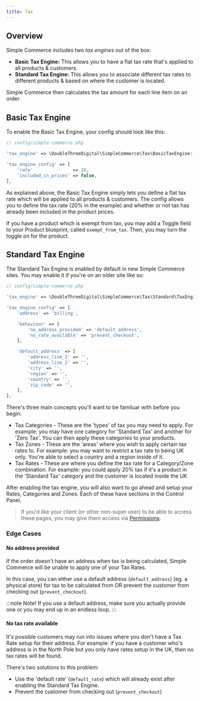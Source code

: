 ```yaml
---
title: Tax
---
```


## Overview

Simple Commerce includes two *tax engines* out of the box:

* **Basic Tax Engine:** This allows you to have a flat tax rate that's applied to all products & customers.
* **Standard Tax Engine:** This allows you to associate different tax rates to different products & based on where the customer is located.

Simple Commerce then calculates the tax amount for each line item on an order.

## Basic Tax Engine

To enable the Basic Tax Engine, your config should look like this:

```php
// config/simple-commerce.php

'tax_engine' => \DoubleThreeDigital\SimpleCommerce\Tax\BasicTaxEngine::class,

'tax_engine_config' => [
    'rate'               => 20,
    'included_in_prices' => false,
],
```

As explained above, the Basic Tax Engine simply lets you define a flat tax rate which will be applied to all products & customers. The config allows you to define the tax rate (20% in the example) and whether or not tax has already been included in the product prices.

If you have a product which is exempt from tax, you may add a Toggle field to your Product blueprint, called `exempt_from_tax`. Then, you may turn the toggle on for the product.

## Standard Tax Engine

The Standard Tax Engine is enabled by default in new Simple Commerce sites. You may enable it if you're on an older site like so:

```php
// config/simple-commerce.php

'tax_engine' => \DoubleThreeDigital\SimpleCommerce\Tax\Standard\TaxEngine::class,

'tax_engine_config' => [
    'address' => 'billing',

    'behaviour' => [
        'no_address_provided' => 'default_address',
        'no_rate_available' => 'prevent_checkout',
    ],

    'default_address' => [
        'address_line_1' => '',
        'address_line_2' => '',
        'city' => '',
        'region' => '',
        'country' => '',
        'zip_code' => '',
    ],
],
```

There's three main concepts you'll want to be familuar with before you begin:

-   Tax Categories - These are the 'types' of tax you may need to apply. For example: you may have one category for 'Standard Tax' and another for 'Zero Tax'. You can then apply these categories to your products.
-   Tax Zones - These are the 'areas' where you wish to apply certain tax rates to. For example: you may want to restrict a tax rate to being UK only. You're able to select a country and a region inside of it.
-   Tax Rates - These are where you define the tax rate for a Category/Zone combination. For example: you could apply 20% tax if it's a product in the 'Standard Tax' category and the customer is located inside the UK

After enabling the tax engine, you will also want to go ahead and setup your Rates, Categories and Zones. Each of these have sections in the Control Panel.

> If you'd like your client (or other non-super user) to be able to access these pages, you may give them access via [Permissions](https://statamic.dev/users#permissions).

### Edge Cases

#### No address provided

If the order doesn't have an address when tax is being calculated, Simple Commerce will be unable to apply one of your Tax Rates.

In this case, you can either use a default address (`default_address`) (eg. a physical store) for tax to be calculated from OR prevent the customer from checking out (`prevent_checkout`).

:::note Note!
If you use a default address, make sure you actually provide one or you may end up in an endless loop.
:::

#### No tax rate available

It's possible customers may run into issues where you don't have a Tax Rate setup for their address. For example: if you have a customer who's address is in the North Pole but you only have rates setup in the UK, then no tax rates will be found.

There's two solutions to this problem:

-   Use the 'default rate' (`default_rate`) which will already exist after enabling the Standard Tax Engine.
-   Prevent the customer from checking out (`prevent_checkout`)